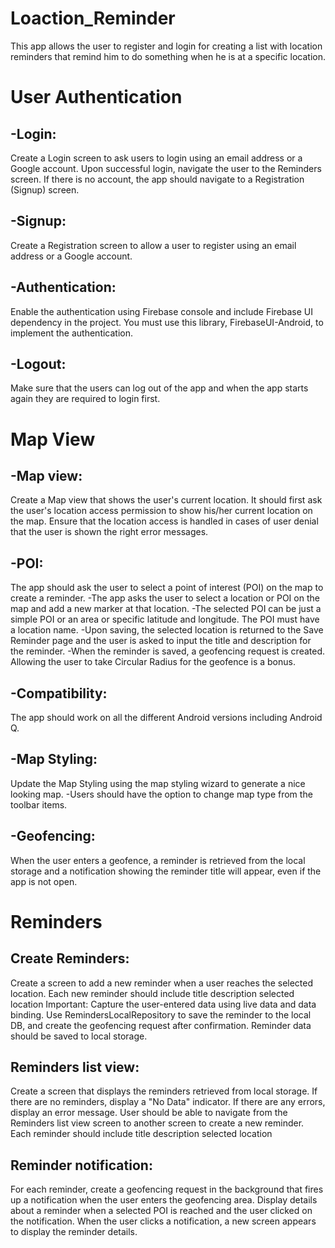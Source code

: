 # Loaction_Reminder
This app allows the user to register and login for creating a list with location reminders that remind him to do something when he is at a specific location.

# User Authentication
## -Login:
Create a Login screen to ask users to login using an email address or a Google account. Upon successful login, navigate the user to the Reminders screen. If there is no account, the app should navigate to a Registration (Signup) screen.
## -Signup:
Create a Registration screen to allow a user to register using an email address or a Google account.
## -Authentication:
Enable the authentication using Firebase console and include Firebase UI dependency in the project. You must use this library, FirebaseUI-Android, to implement the authentication.
## -Logout:
Make sure that the users can log out of the app and when the app starts again they are required to login first.
# Map View
## -Map view:
Create a Map view that shows the user's current location.
It should first ask the user's location access permission to show his/her current location on the map.
Ensure that the location access is handled in cases of user denial that the user is shown the right error messages.
## -POI:
The app should ask the user to select a point of interest (POI) on the map to create a reminder.
    -The app asks the user to select a location or POI on the map and add a new marker at that location.
    -The selected POI can be just a simple POI or an area or specific latitude and longitude. The POI must have a location name.
    -Upon saving, the selected location is returned to the Save Reminder page and the user is asked to input the title and description for the reminder.
    -When the reminder is saved, a geofencing request is created. Allowing the user to take Circular Radius for the geofence is a bonus.
## -Compatibility:
The app should work on all the different Android versions including Android Q.
## -Map Styling:
Update the Map Styling using the map styling wizard to generate a nice looking map.
-Users should have the option to change map type from the toolbar items.
## -Geofencing:
When the user enters a geofence, a reminder is retrieved from the local storage and a notification showing the reminder title will appear, even if the app is not open.
# Reminders
## Create Reminders:
Create a screen to add a new reminder when a user reaches the selected location.
Each new reminder should include
title
description
selected location
Important: Capture the user-entered data using live data and data binding.
Use RemindersLocalRepository to save the reminder to the local DB, and create the geofencing request after confirmation.
Reminder data should be saved to local storage.
## Reminders list view:
Create a screen that displays the reminders retrieved from local storage. If there are no reminders, display a "No Data" indicator. If there are any errors, display an error message.
User should be able to navigate from the Reminders list view screen to another screen to create a new reminder.
Each reminder should include
title
description
selected location
## Reminder notification:
For each reminder, create a geofencing request in the background that fires up a notification when the user enters the geofencing area.
Display details about a reminder when a selected POI is reached and the user clicked on the notification.
When the user clicks a notification, a new screen appears to display the reminder details.
